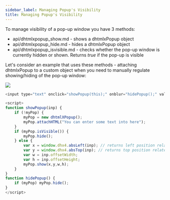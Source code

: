 ```yaml
---
sidebar_label: Managing Popup's Visibility 
title: Managing Popup's Visibility 
---          
```


To manage visibility of a pop-up window you have 3 methods: 

- api/dhtmlxpopup_show.md - shows a dhtmlxPopup object
- api/dhtmlxpopup_hide.md - hides a dhtmlxPopup object
- api/dhtmlxpopup_isvisible.md - checks whether the pop-up window is currently hidden or shown. Returns *true* if the pop-up is visible

Let's consider an example that uses these methods -  attaching dhtmlxPopup to a custom object when you need to manually regulate showing/hiding of the pop-up window:

<img src="popup/popup_standalone_init.png"/>

~~~js
<input type="text" onclick="showPopup(this);" onblur="hidePopup();" value="click">

<script>
function showPopup(inp) {
	if (!myPop) {
		myPop = new dhtmlXPopup();
		myPop.attachHTML("You can enter some text into here");
	}
	if (myPop.isVisible()) {
		myPop.hide();
	} else {
		var x = window.dhx4.absLeft(inp); // returns left position related to window
		var y = window.dhx4.absTop(inp); // returns top position related to window
		var w = inp.offsetWidth;
		var h = inp.offsetHeight;
		myPop.show(x,y,w,h);
	}
}	
function hidePopup() {
	if (myPop) myPop.hide();
}
</script>
~~~
